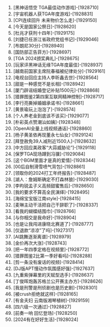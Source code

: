 
1. [黑神话悟空 TGA最佳动作游戏]-[1928710]
1. [宇宙机器人获TGA年度游戏]-[1928831]
1. [CPI连续回升 未来物价怎么走]-[1929150]
1. [今天是国家公祭日]-[1928620]
1. [杜兆才获刑十四年]-[1929175]
1. [刘捷已任浙江省政府党组书记]-[1929046]
1. [布朗尼30分]-[1928940]
1. [国防部正告菲方]-[1928697]
1. [TGA 2024颁奖典礼]-[1928675]
1. [玩家评黑神话无缘TGA年度最佳]-[1928937]
1. [越南前国家主席阮春福被纪律处分]-[1929161]
1. [电视台回应主持人李昕鑫去世]-[1928564]
1. [甜是一种感觉不是长相]-[1928942]
1. [厦门辟谣结婚登记补贴1500元]-[1928868]
1. [猎罪图鉴2第四案互联网精神控制]-[1928717]
1. [李行亮撕掉婚姻承诺书]-[1928661]
1. [黄景瑜玩上泡泡了]-[1928574]
1. [个人养老金到底该不该买]-[1929077]
1. [朴彩英点赞潮汕如姨]-[1928348]
1. [OpenAI全量上线视频通话]-[1928860]
1. [杨子黄圣依再现董永七仙女]-[1929124]
1. [拜登赦免39人减刑近1500人]-[1928632]
1. [中方回应美政客“大蒜威胁论”]-[1929118]
1. [保罗TGA现场蹲到冯骥]-[1929084]
1. [这个BGM里面才是真的爱情]-[1928344]
1. [00后自制滑雪喷气背包]-[1928861]
1. [领取你的2024打工年终报告]-[1928487]
1. [湖人：詹姆斯确定不打森林狼]-[1929030]
1. [李昀锐孟子义高频甜蜜售后]-[1928650]
1. [我的要求不算高全民演绎]-[1928495]
1. [海绵宝宝版江南style]-[1928415]
1. [麦琳主动干活把自己干辞职了]-[1928337]
1. [看我的蝴蝶结围巾]-[1928766]
1. [与你相交是我命好]-[1928904]
1. [也是让我闯进康晓北赛道了]-[1928777]
1. [仅退款“凉凉”了吗]-[1927317]
1. [AI跳舞逐渐离谱]-[1928979]
1. [金价再次大涨]-[1928743]
1. [把一年四季定格在视频里]-[1928772]
1. [猎罪图鉴2比第一季好看吗]-[1928288]
1. [剪一条没有废话的视频]-[1928414]
1. [DJ版APT慢动作氛围感好强]-[1927637]
1. [九重紫弹幕里的天赋型选手]-[1928637]
1. [丁俊晖炮轰苏格兰公开赛主办方]-[1928626]
1. [我是刑警是刑侦剧也是历史剧]-[1928301]
1. [被crush拒绝就这样]-[1928165]
1. [有金夫妇 云南版湘琴植树]-[1929159]
1. [四六级一次通过]-[1928827]
1. [前奏一响 回忆登场]-[1928250]
1. [2024有在好好生活]-[1928024]